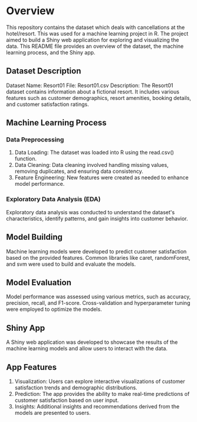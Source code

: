 # Overview
This repository contains the dataset which deals with cancellations at the hotel/resort. This was used for a machine learning project in R. The project aimed to build a Shiny web application for exploring and visualizing the data. This README file provides an overview of the dataset, the machine learning process, and the Shiny app.

## Dataset Description
Dataset Name: Resort01
File: Resort01.csv
Description: The Resort01 dataset contains information about a fictional resort. It includes various features such as customer demographics, resort amenities, booking details, and customer satisfaction ratings.

## Machine Learning Process
### Data Preprocessing
  1. Data Loading: The dataset was loaded into R using the read.csv() function.
  2. Data Cleaning: Data cleaning involved handling missing values, removing duplicates, and ensuring data consistency.
  3. Feature Engineering: New features were created as needed to enhance model performance.

### Exploratory Data Analysis (EDA)
Exploratory data analysis was conducted to understand the dataset's characteristics, identify patterns, and gain insights into customer behavior.

## Model Building
Machine learning models were developed to predict customer satisfaction based on the provided features. Common libraries like caret, randomForest, and svm were used to build and evaluate the models.

## Model Evaluation
Model performance was assessed using various metrics, such as accuracy, precision, recall, and F1-score. Cross-validation and hyperparameter tuning were employed to optimize the models.

## Shiny App
A Shiny web application was developed to showcase the results of the machine learning models and allow users to interact with the data.

## App Features
 1. Visualization: Users can explore interactive visualizations of customer satisfaction trends and demographic distributions.
 2. Prediction: The app provides the ability to make real-time predictions of customer satisfaction based on user input.
 3. Insights: Additional insights and recommendations derived from the models are presented to users.
